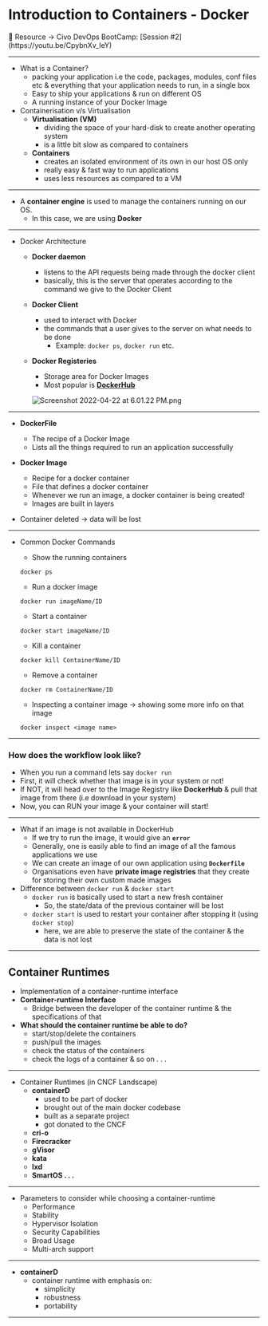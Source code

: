 # Introduction to Containers - Docker

<aside>
📌 Resource → Civo DevOps BootCamp: [Session #2](https://youtu.be/CpybnXv_IeY)

</aside>

---

- What is a Container?
    - packing your application i.e the code, packages, modules, conf files etc & everything that your application needs to run, in a single box
    - Easy to ship your applications & run on different OS
    - A running instance of your Docker Image
- Containerisation v/s Virtualisation
    - **Virtualisation (VM)**
        - dividing the space of your hard-disk to create another operating system
        - is a little bit slow as compared to containers
    - **Containers**
        - creates an isolated environment of its own in our host OS only
        - really easy & fast way to run applications
        - uses less resources as compared to a VM

---

- A **container engine** is used to manage the containers running on our OS.
    - In this case, we are using **Docker**

---

- Docker Architecture
    - **Docker daemon**
        - listens to the API requests being made through the docker client
        - basically, this is the server that operates according to the command we give to the Docker Client
    - **Docker Client**
        - used to interact with Docker
        - the commands that a user gives to the server on what needs to be done
            - Example: `docker ps`, `docker run` etc.
    - **Docker Registeries**
        - Storage area for Docker Images
        - Most popular is **[DockerHub](https://hub.docker.com)**
        
        ![Screenshot 2022-04-22 at 6.01.22 PM.png](Introduction%20to%20Containers%20-%20Docker%20f8faf997e26a4601be86a1c33133c93f/Screenshot_2022-04-22_at_6.01.22_PM.png)
        

---

- **DockerFile**
    - The recipe of a Docker Image
    - Lists all the things required to run an application successfully
- **Docker Image**
    - Recipe for a docker container
    - File that defines a docker container
    - Whenever we run an image, a docker container is being created!
    - Images are built in layers

- Container deleted → data will be lost

---

- Common Docker Commands
    - Show the running containers
    
    ```docker
    docker ps
    ```
    
    - Run a docker image
    
    ```docker
    docker run imageName/ID
    ```
    
    - Start a container
    
    ```docker
    docker start imageName/ID
    ```
    
    - Kill a container
    
    ```docker
    docker kill ContainerName/ID
    ```
    
    - Remove a container
    
    ```docker
    docker rm ContainerName/ID
    ```
    
    - Inspecting a container image → showing some more info on that image
    
    ```docker
    docker inspect <image name>
    ```
    

---

### How does the workflow look like?

- When you run a command lets say `docker run`
- First, it will check whether that image is in your system or not!
- If NOT, it will head over to the Image Registry like **DockerHub** & pull that image from there (i.e download in your system)
- Now, you can RUN your image & your container will start!

---

- What if an image is not available in DockerHub
    - If we try to run the image, it would give an **`error`**
    - Generally, one is easily able to find an image of all the famous applications we use
    - We can create an image of our own application using **`Dockerfile`**
    - Organisations even have **private image registries** that they create for storing their own custom made images
- Difference between `docker run` & `docker start`
    - `docker run` is basically used to start a new fresh container
        - So, the state/data of the previous container will be lost
    - `docker start` is used to restart your container after stopping it (using `docker stop`)
        - here, we are able to preserve the state of the container & the data is not lost

---

## Container Runtimes

- Implementation of a container-runtime interface
- **Container-runtime Interface**
    - Bridge between the developer of the container runtime & the specifications of that
- **What should the container runtime be able to do?**
    - start/stop/delete the containers
    - push/pull the images
    - check the status of the containers
    - check the logs of a container & so on . . .

---

- Container Runtimes (in CNCF Landscape)
    - **containerD**
        - used to be part of docker
        - brought out of the main docker codebase
        - built as a separate project
        - got donated to the CNCF
    - **cri-o**
    - **Firecracker**
    - **gVisor**
    - **kata**
    - **lxd**
    - **SmartOS . . .**

---

- Parameters to consider while choosing a container-runtime
    - Performance
    - Stability
    - Hypervisor Isolation
    - Security Capabilities
    - Broad Usage
    - Multi-arch support

---

- **containerD**
    - container runtime with emphasis on:
        - simplicity
        - robustness
        - portability

---